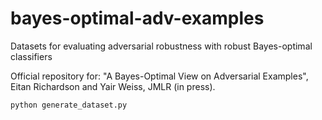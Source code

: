 # bayes-optimal-adv-examples
Datasets for evaluating adversarial robustness with robust Bayes-optimal classifiers

Official repository for:
"A Bayes-Optimal View on Adversarial Examples", Eitan Richardson and Yair Weiss, JMLR (in press).

`python generate_dataset.py`
